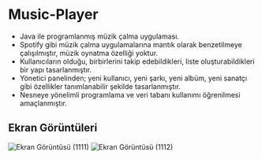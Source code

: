 # Music-Player
- Java ile programlanmış müzik çalma uygulaması.
- Spotify gibi müzik çalma uygulamalarına mantık olarak benzetilmeye çalışılmıştır, müzik oynatma özelliği yoktur.
- Kullanıcıların olduğu, birbirlerini takip edebildikleri, liste oluşturabildikleri bir yapı tasarlanmıştır.
- Yönetici panelinden; yeni kullanıcı, yeni şarkı, yeni albüm, yeni sanatçı gibi özellikler tanımlanabilir şekilde tasarlanmıştır.
- Nesneye yönelimli programlama ve veri tabanı kullanımı öğrenilmesi amaçlanmıştır.

## Ekran Görüntüleri
![Ekran Görüntüsü (1111)](https://user-images.githubusercontent.com/86842336/166340190-09cbe3d8-5c88-49f1-8f79-a1c252632bcf.png)
![Ekran Görüntüsü (1112)](https://user-images.githubusercontent.com/86842336/166340192-f8c6bb91-6a5d-4b1e-8a6a-525cb8064b40.png)
